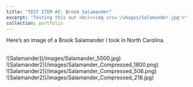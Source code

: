 ```yaml
---
title: "TEST ITEM #2: Brook Salamander"
excerpt: "Testing this out <br/><img src='/images/Salamander.jpg'>"
collection: portfolio
---
```


Here’s an image of a Brook Salamander I took in North Carolina.

<br/>
![Salamander](/images/Salamander_5000.jpg)
<br/>
![Salamander2](/images/Salamander_Compressed_1800.png)
<br/>
![Salamander2](/images/Salamander_Compressed_506.png)
<br/>
![Salamander2](/images/Salamander_Compressed_218.jpg)
